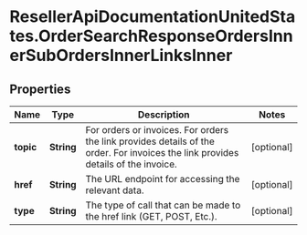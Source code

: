 # ResellerApiDocumentationUnitedStates.OrderSearchResponseOrdersInnerSubOrdersInnerLinksInner

## Properties

Name | Type | Description | Notes
------------ | ------------- | ------------- | -------------
**topic** | **String** | For orders or invoices. For orders the link provides details of the order. For invoices the link provides details of the invoice. | [optional] 
**href** | **String** | The URL endpoint for accessing the relevant data. | [optional] 
**type** | **String** | The type of call that can be made to the href link (GET, POST, Etc.). | [optional] 


